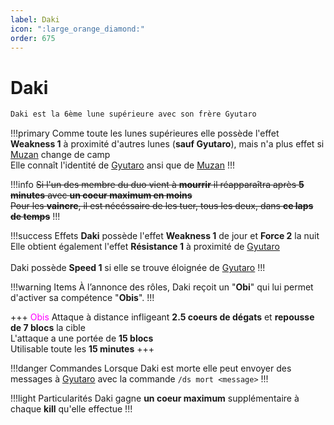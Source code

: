 ```yaml
---
label: Daki
icon: ":large_orange_diamond:"
order: 675
---
```


# Daki

```txt
Daki est la 6ème lune supérieure avec son frère Gyutaro
```

!!!primary
Comme toute les lunes supérieures elle possède l'effet **Weakness 1** à proximité d'autres lunes (**sauf Gyutaro**), mais n'a plus effet si [Muzan](./muzan) change de camp <br>
Elle connaît l'identité de [Gyutaro](./gyutaro) ansi que de [Muzan](./muzan)
!!!


!!!info 
~~Si l'un des membre du duo vient à **mourrir** il réapparaîtra après **5 minutes** avec **un coeur maximum en moins** <br>
Pour les **vaincre**, il est nécéssaire de les tuer, tous les deux, dans **ce laps de temps**~~
!!!


!!!success Effets
**Daki** possède l'effet **Weakness 1** de jour et **Force 2** la nuit <br>
Elle obtient également l'effet **Résistance 1** à proximité de [Gyutaro](./gyutaro) <br>
<br>
Daki possède **Speed 1** si elle se trouve éloignée de [Gyutaro](./gyutaro)
!!!


!!!warning Items
À l’annonce des rôles, Daki reçoit un "**Obi**" qui lui permet d'activer sa compétence "**Obis**". 
!!!


+++ <d style="color:fuchsia;">Obis</d>
Attaque à distance infligeant **2.5 coeurs de dégats** et **repousse de 7 blocs** la cible <br>
L'attaque a une portée de **15 blocs** <br>
Utilisable toute les **15 minutes**
+++


!!!danger Commandes
Lorsque Daki est morte elle peut envoyer des messages à [Gyutaro](./gyutaro) avec la commande ```/ds mort <message>```
!!!


!!!light Particularités
Daki gagne **un coeur maximum** supplémentaire à chaque **kill** qu'elle effectue 
!!!














